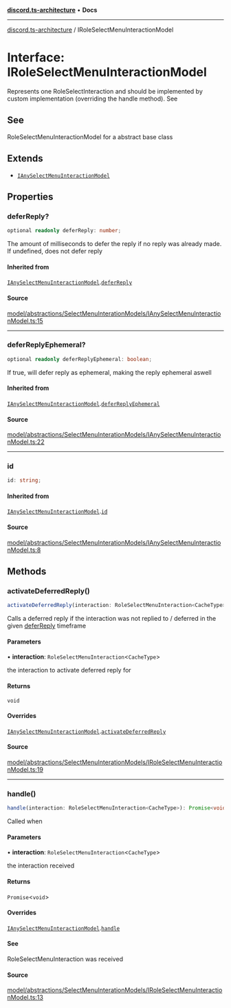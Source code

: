 [**discord.ts-architecture**](../README.md) • **Docs**

***

[discord.ts-architecture](../README.md) / IRoleSelectMenuInteractionModel

# Interface: IRoleSelectMenuInteractionModel

Represents one RoleSelectInteraction and should be implemented by custom implementation (overriding the handle method).
See

## See

RoleSelectMenuInteractionModel for a abstract base class

## Extends

- [`IAnySelectMenuInteractionModel`](IAnySelectMenuInteractionModel.md)

## Properties

### deferReply?

```ts
optional readonly deferReply: number;
```

The amount of milliseconds to defer the reply if no reply was already made. If undefined, does not defer reply

#### Inherited from

[`IAnySelectMenuInteractionModel`](IAnySelectMenuInteractionModel.md).[`deferReply`](IAnySelectMenuInteractionModel.md#deferreply)

#### Source

[model/abstractions/SelectMenuInterationModels/IAnySelectMenuInteractionModel.ts:15](https://github.com/scorixear/discord.ts-architecture/blob/23a5e89b62121558f2e262f887835068b27155b5/src/model/abstractions/SelectMenuInterationModels/IAnySelectMenuInteractionModel.ts#L15)

***

### deferReplyEphemeral?

```ts
optional readonly deferReplyEphemeral: boolean;
```

If true, will defer reply as ephemeral, making the reply ephemeral aswell

#### Inherited from

[`IAnySelectMenuInteractionModel`](IAnySelectMenuInteractionModel.md).[`deferReplyEphemeral`](IAnySelectMenuInteractionModel.md#deferreplyephemeral)

#### Source

[model/abstractions/SelectMenuInterationModels/IAnySelectMenuInteractionModel.ts:22](https://github.com/scorixear/discord.ts-architecture/blob/23a5e89b62121558f2e262f887835068b27155b5/src/model/abstractions/SelectMenuInterationModels/IAnySelectMenuInteractionModel.ts#L22)

***

### id

```ts
id: string;
```

#### Inherited from

[`IAnySelectMenuInteractionModel`](IAnySelectMenuInteractionModel.md).[`id`](IAnySelectMenuInteractionModel.md#id)

#### Source

[model/abstractions/SelectMenuInterationModels/IAnySelectMenuInteractionModel.ts:8](https://github.com/scorixear/discord.ts-architecture/blob/23a5e89b62121558f2e262f887835068b27155b5/src/model/abstractions/SelectMenuInterationModels/IAnySelectMenuInteractionModel.ts#L8)

## Methods

### activateDeferredReply()

```ts
activateDeferredReply(interaction: RoleSelectMenuInteraction<CacheType>): void
```

Calls a deferred reply if the interaction was not replied to / deferred in the given [deferReply](IAnySelectMenuInteractionModel.md#deferreply) timeframe

#### Parameters

• **interaction**: `RoleSelectMenuInteraction`\<`CacheType`\>

the interaction to activate deferred reply for

#### Returns

`void`

#### Overrides

[`IAnySelectMenuInteractionModel`](IAnySelectMenuInteractionModel.md).[`activateDeferredReply`](IAnySelectMenuInteractionModel.md#activatedeferredreply)

#### Source

[model/abstractions/SelectMenuInterationModels/IRoleSelectMenuInteractionModel.ts:19](https://github.com/scorixear/discord.ts-architecture/blob/23a5e89b62121558f2e262f887835068b27155b5/src/model/abstractions/SelectMenuInterationModels/IRoleSelectMenuInteractionModel.ts#L19)

***

### handle()

```ts
handle(interaction: RoleSelectMenuInteraction<CacheType>): Promise<void>
```

Called when

#### Parameters

• **interaction**: `RoleSelectMenuInteraction`\<`CacheType`\>

the interaction received

#### Returns

`Promise`\<`void`\>

#### Overrides

[`IAnySelectMenuInteractionModel`](IAnySelectMenuInteractionModel.md).[`handle`](IAnySelectMenuInteractionModel.md#handle)

#### See

RoleSelectMenuInteraction was received

#### Source

[model/abstractions/SelectMenuInterationModels/IRoleSelectMenuInteractionModel.ts:13](https://github.com/scorixear/discord.ts-architecture/blob/23a5e89b62121558f2e262f887835068b27155b5/src/model/abstractions/SelectMenuInterationModels/IRoleSelectMenuInteractionModel.ts#L13)

